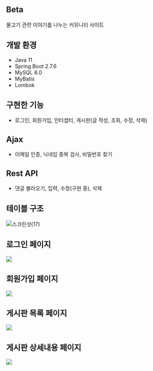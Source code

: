 ## Beta
물고기 관련 이야기를 나누는 커뮤니티 사이트

## 개발 환경
- Java 11
- Spring Boot 2.7.6
- MySQL 8.0
- MyBatis
- Lombok

## 구현한 기능
- 로그인, 회원가입, 인터셉터, 게시판(글 작성, 조회, 수정, 삭제)

## Ajax
- 이메일 인증, 닉네임 중복 검사, 비밀번호 찾기

## Rest API
- 댓글 불러오기, 입력, 수정(구현 중), 삭제


## 테이블 구조
![스크린샷(17)](https://github.com/CHR3936/sqlspringboot/assets/148535023/1b94d608-52d2-4859-a165-edd758f9740e)

## 로그인 페이지
<img src="https://github.com/CHR3936/sqlspringboot/assets/148535023/e6ec14c8-7a7b-43bc-b608-4856bc57b240">

## 회원가입 페이지
<img src="https://github.com/CHR3936/sqlspringboot/assets/148535023/cea06c7d-5ae3-4f06-90bd-6663e5b390e9">

## 게시판 목록 페이지
<img src="https://github.com/CHR3936/sqlspringboot/assets/148535023/b70857a1-5937-4c11-ace1-148a42f66971">

## 게시판 상세내용 페이지
<img src="https://github.com/CHR3936/sqlspringboot/assets/148535023/37500a6b-a57e-4242-a0a0-20b8d58a6efc">

